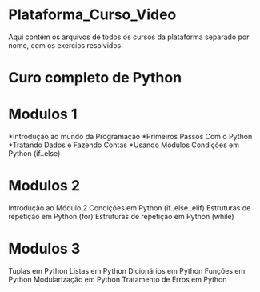 # Plataforma_Curso_Video #
 Aqui contém os arquivos de todos os cursos da plataforma separado por nome, com os exercios resolvidos.
 
# Curo completo de Python #

# Modulos 1 #
*Introdução ao mundo da Programação
*Primeiros Passos Com o Python
*Tratando Dados e Fazendo Contas
*Usando Módulos
Condições em Python (if..else)
# Modulos 2 #
Introdução ao Módulo 2
Condições em Python (if..else..elif)
Estruturas de repetição em Python (for)
Estruturas de repetição em Python (while)
# Modulos 3 #
Tuplas em Python
Listas em Python
Dicionários em Python
Funções em Python
Modularização em Python
Tratamento de Erros em Python
